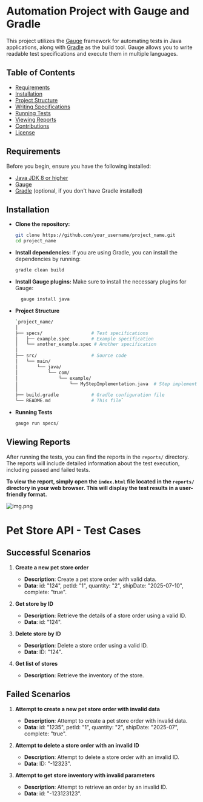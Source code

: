 # Automation Project with Gauge and Gradle

This project utilizes the [Gauge](https://gauge.org/) framework for automating tests in Java applications, along with [Gradle](https://gradle.org/) as the build tool. Gauge allows you to write readable test specifications and execute them in multiple languages.

## Table of Contents

- [Requirements](#requirements)
- [Installation](#installation)
- [Project Structure](#project-structure)
- [Writing Specifications](#writing-specifications)
- [Running Tests](#running-tests)
- [Viewing Reports](#viewing-reports)
- [Contributions](#contributions)
- [License](#license)

## Requirements

Before you begin, ensure you have the following installed:

- [Java JDK 8 or higher](https://www.oracle.com/java/technologies/javase-jdk11-downloads.html)
- [Gauge](https://docs.gauge.org/getting_started/installing_gauge.html)
- [Gradle](https://gradle.org/install/) (optional, if you don't have Gradle installed)

## Installation

* **Clone the repository:**

   ```bash
   git clone https://github.com/your_username/project_name.git
   cd project_name
* **Install dependencies:**
   If you are using Gradle, you can install the dependencies by running:

    ```bash
    gradle clean build

* **Install Gauge plugins:**
Make sure to install the necessary plugins for Gauge:
     ```bash
       gauge install java
* **Project Structure**
    ```bash
   `project_name/
   │
   ├── specs/                  # Test specifications
   │   ├── example.spec        # Example specification
   │   └── another_example.spec # Another specification
   │
   ├── src/                    # Source code
   │   └── main/
   │       └── java/
   │           └── com/
   │               └── example/
   │                   └── MyStepImplementation.java  # Step implementation
   │
   ├── build.gradle            # Gradle configuration file
   └── README.md               # This file`
  
* **Running Tests**
    ```bash
    gauge run specs/

## Viewing Reports

After running the tests, you can find the reports in the `reports/` directory. The reports will include detailed information about the test execution, including passed and failed tests.

**To view the report, simply open the `index.html` file located in the `reports/` directory in your web browser. This will display the test results in a user-friendly format.**

![img.png](img.png)

# Pet Store API - Test Cases

## Successful Scenarios

1. **Create a new pet store order**
    - **Description**: Create a pet store order with valid data.
    - **Data**: id: "124", petId: "1", quantity: "2", shipDate: "2025-07-10", complete: "true".

2. **Get store by ID**
    - **Description**: Retrieve the details of a store order using a valid ID.
    - **Data**: id: "124".

3. **Delete store by ID**
    - **Description**: Delete a store order using a valid ID.
    - **Data**: ID: "124".

4. **Get list of stores**
    - **Description**: Retrieve the inventory of the store.

## Failed Scenarios

1. **Attempt to create a new pet store order with invalid data**
    - **Description**: Attempt to create a pet store order with invalid data.
    - **Data**: id: "1235", petId: "1", quantity: "2", shipDate: "2025-07", complete: "true".

2. **Attempt to delete a store order with an invalid ID**
    - **Description**: Attempt to delete a store order with an invalid ID.
    - **Data**: ID: "-12323".

3. **Attempt to get store inventory with invalid parameters**
    - **Description**: Attempt to retrieve an order by an invalid ID.
    - **Data**: id: "-123123123".

